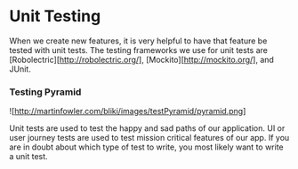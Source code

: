 # Unit Testing
When we create new features, it is very helpful to have that feature be tested with unit tests. The testing frameworks we use for unit tests are [Robolectric][http://robolectric.org/], [Mockito][http://mockito.org/], and JUnit.

### Testing Pyramid
 ![http://martinfowler.com/bliki/images/testPyramid/pyramid.png]

 Unit tests are used to test the happy and sad paths of our application. UI or user journey tests are used to test mission critical features of our app. If you are in doubt about which type of test to write, you most likely want to write a unit test.
